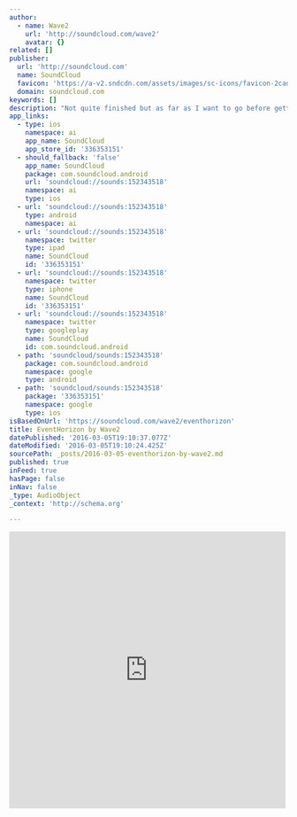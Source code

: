```yaml
---
author:
  - name: Wave2
    url: 'http://soundcloud.com/wave2'
    avatar: {}
related: []
publisher:
  url: 'http://soundcloud.com'
  name: SoundCloud
  favicon: 'https://a-v2.sndcdn.com/assets/images/sc-icons/favicon-2cadd14b.ico'
  domain: soundcloud.com
keywords: []
description: "Not quite finished but as far as I want to go before getting sucked into the Event Horizon...who know's where it may end up..."
app_links:
  - type: ios
    namespace: ai
    app_name: SoundCloud
    app_store_id: '336353151'
  - should_fallback: 'false'
    app_name: SoundCloud
    package: com.soundcloud.android
    url: 'soundcloud://sounds:152343518'
    namespace: ai
    type: ios
  - url: 'soundcloud://sounds:152343518'
    type: android
    namespace: ai
  - url: 'soundcloud://sounds:152343518'
    namespace: twitter
    type: ipad
    name: SoundCloud
    id: '336353151'
  - url: 'soundcloud://sounds:152343518'
    namespace: twitter
    type: iphone
    name: SoundCloud
    id: '336353151'
  - url: 'soundcloud://sounds:152343518'
    namespace: twitter
    type: googleplay
    name: SoundCloud
    id: com.soundcloud.android
  - path: 'soundcloud/sounds:152343518'
    package: com.soundcloud.android
    namespace: google
    type: android
  - path: 'soundcloud/sounds:152343518'
    package: '336353151'
    namespace: google
    type: ios
isBasedOnUrl: 'https://soundcloud.com/wave2/eventhorizon'
title: EventHorizon by Wave2
datePublished: '2016-03-05T19:10:37.077Z'
dateModified: '2016-03-05T19:10:24.425Z'
sourcePath: _posts/2016-03-05-eventhorizon-by-wave2.md
published: true
inFeed: true
hasPage: false
inNav: false
_type: AudioObject
_context: 'http://schema.org'

---
```

<iframe src="https://cdn.embedly.com/widgets/media.html?src=https%3A%2F%2Fw.soundcloud.com%2Fplayer%2F%3Fvisual%3Dtrue%26url%3Dhttp%253A%252F%252Fapi.soundcloud.com%252Ftracks%252F152343518%26show_artwork%3Dtrue&amp;url=https%3A%2F%2Fsoundcloud.com%2Fwave2%2Feventhorizon&amp;image=http%3A%2F%2Fi1.sndcdn.com%2Fartworks-000081157626-cdj49k-t500x500.jpg&amp;key=b7d04c9b404c499eba89ee7072e1c4f7&amp;type=text%2Fhtml&amp;schema=soundcloud" width="500" height="500" scrolling="no" frameborder="0" allowfullscreen="allowfullscreen" style=""></iframe>